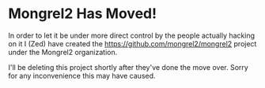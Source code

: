 # Mongrel2 Has Moved!

In order to let it be under more direct control by the people actually hacking on it I (Zed) have created the https://github.com/mongrel2/mongrel2 project under the Mongrel2 organization.

I'll be deleting this project shortly after they've done the move over.  Sorry for any inconvenience this may have caused.
